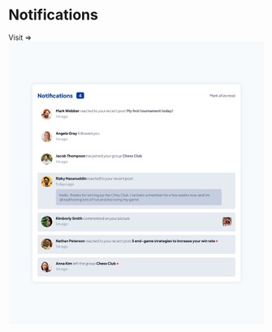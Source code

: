 # Notifications
Visit =>
![alt text](https://raw.githubusercontent.com/7amoAAS/Notifications/main/Preview.png)
